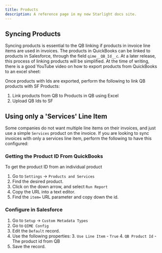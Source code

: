 ```yaml
---
title: Products
description: A reference page in my new Starlight docs site.
---
```



## Syncing Products

Syncing products is essential to the QB linking if products in invoice line items are used in invoices. The products in QuickBooks can be linked to products in Salesforce, through the field `qime__QB_Id__c`. At a later release, this process of linking products will be simplified. At the time of writing, there is a good YouTube video on how to export products from QuickBooks to an excel sheet:


Once products with Ids are exported, perform the following to link QB products with SF Products:

1. Link products from QB to Products in QB using Excel
2. Upload QB Ids to SF

## Using only a 'Services' Line Item

Some companies do not want multiple line items on their invoices, and just use a simple `Services` product on the invoice. If you are looking to sync invoices with only a services line item, perform the following to have this configured:

### Getting the Product ID From QuickBooks

To get the product ID from an individual product

1. Go to `Settings` -> `Products and Services`
2. Find the desired product.
3. Click on the down arrow, and select `Run Report`
4. Copy the URL into a text editor.
5. Find the `item=` URL parameter and copy down the id.

### Configure in Salesforce

1. Go to `Setup` -> `Custom Metadata Types`
2. Go to `QIME Config`
3. Edit the `Default` record.
4. Use the following properties: 3. `Use Line Item` - `True` 4. `QB Product Id` - The product id from QB
5. Save the record.